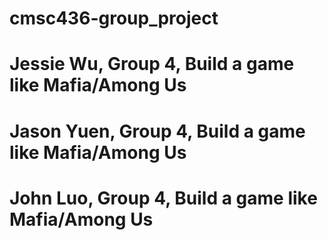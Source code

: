 # cmsc436-group_project
# Jessie Wu, Group 4, Build a game like Mafia/Among Us
# Jason Yuen, Group 4, Build a game like Mafia/Among Us
# John Luo, Group 4, Build a game like Mafia/Among Us

